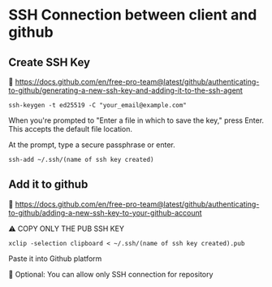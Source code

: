 # SSH Connection between client and github

## Create SSH Key

:link: https://docs.github.com/en/free-pro-team@latest/github/authenticating-to-github/generating-a-new-ssh-key-and-adding-it-to-the-ssh-agent

```console
ssh-keygen -t ed25519 -C "your_email@example.com"
```
When you're prompted to "Enter a file in which to save the key," press Enter. This accepts the default file location.

At the prompt, type a secure passphrase or enter.

```console
ssh-add ~/.ssh/(name of ssh key created)
```

## Add it to github

:link: https://docs.github.com/en/free-pro-team@latest/github/authenticating-to-github/adding-a-new-ssh-key-to-your-github-account


:warning: COPY ONLY THE PUB SSH KEY
```console
xclip -selection clipboard < ~/.ssh/(name of ssh key created).pub 
```

Paste it into Github platform

:triangular_flag_on_post: Optional: You can allow only SSH connection for repository